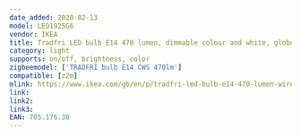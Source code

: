```yaml
---
date_added: 2020-02-13
model: LED1925G6 
vendor: IKEA
title: Tradfri LED bulb E14 470 lumen, dimmable colour and white, globe opal white
category: light
supports: on/off, brightness, color
zigbeemodel: ['TRADFRI bulb E14 CWS 470lm']
compatible: [z2m]
mlink: https://www.ikea.com/gb/en/p/tradfri-led-bulb-e14-470-lumen-wireless-dimmable-colour-and-white-spectrum-globe-opal-white-70517636/
link: 
link2: 
link3: 
EAN: 705.176.36
---
```

